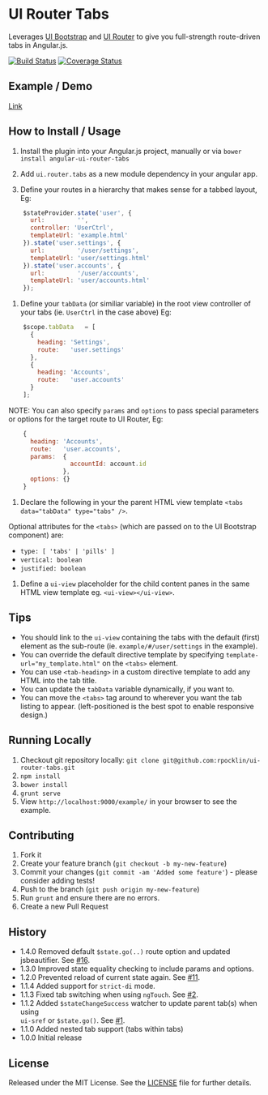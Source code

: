 # UI Router Tabs

Leverages [UI Bootstrap](http://angular-ui.github.io/bootstrap/) and [UI Router](https://github.com/angular-ui/ui-router) to give you full-strength route-driven tabs in Angular.js.

[![Build Status](https://secure.travis-ci.org/rpocklin/ui-router-tabs.svg)](http:/travis-ci.org/rpocklin/ui-router-tabs)
[![Coverage Status](https://coveralls.io/repos/rpocklin/ui-router-tabs/badge.png)](https://coveralls.io/r/rpocklin/ui-router-tabs)

## Example / Demo
[Link](http://rpocklin.github.io/ui-router-tabs/example/index.html)

## How to Install / Usage

1. Install the plugin into your Angular.js project, manually or via `bower install angular-ui-router-tabs`
1. Add `ui.router.tabs` as a new module dependency in your angular app.

1. Define your routes in a hierarchy that makes sense for a tabbed layout, Eg:
  ```javascript
      $stateProvider.state('user', {
        url:         '',
        controller: 'UserCtrl',
        templateUrl: 'example.html'
      }).state('user.settings', {
        url:         '/user/settings',
        templateUrl: 'user/settings.html'
      }).state('user.accounts', {
        url:         '/user/accounts',
        templateUrl: 'user/accounts.html'
      });
  ```

1. Define your `tabData` (or similiar variable) in the root view controller of your tabs (ie. `UserCtrl` in the case above) Eg:
  ```javascript
      $scope.tabData   = [
        {
          heading: 'Settings',
          route:   'user.settings'
        },
        {
          heading: 'Accounts',
          route:   'user.accounts'
        }
      ];
  ```

  NOTE: You can also specify `params` and `options` to pass special parameters or options for the target route to UI Router, Eg:
  ```javascript
      {
        heading: 'Accounts',
        route:   'user.accounts',
        params:  {
                   accountId: account.id
                 },
        options: {}
      }
  ```

1. Declare the following in your the parent HTML view template `<tabs data="tabData" type="tabs" />`.

  Optional attributes for the `<tabs>` (which are passed on to the UI Bootstrap component) are:

  * `type: [ 'tabs' | 'pills' ]`
  * `vertical: boolean`
  * `justified: boolean`

1. Define a `ui-view` placeholder for the child content panes in the same HTML view template eg. `<ui-view></ui-view>`.


## Tips

* You should link to the `ui-view` containing the tabs with the default (first) element as the sub-route (ie. `example/#/user/settings` in the example).
* You can override the default directive template by specifying `template-url="my_template.html"` on the `<tabs>` element.
* You can use `<tab-heading>` in a custom directive template to add any HTML into the tab title.
* You can update the `tabData` variable dynamically, if you want to.
* You can move the `<tabs>` tag around to wherever you want the tab listing to appear.  (left-positioned is the best spot to enable responsive design.)



## Running Locally

1. Checkout git repository locally: `git clone git@github.com:rpocklin/ui-router-tabs.git`
1. `npm install`
1. `bower install`
1. `grunt serve`
1. View `http://localhost:9000/example/` in your browser to see the example.


## Contributing

1. Fork it
2. Create your feature branch (`git checkout -b my-new-feature`)
3. Commit your changes (`git commit -am 'Added some feature'`) - please consider adding tests!
4. Push to the branch (`git push origin my-new-feature`)
5. Run `grunt` and ensure there are no errors.
6. Create a new Pull Request


## History
* 1.4.0 Removed default `$state.go(..)` route option and updated jsbeautifier.  See [#16](/../../pull/16).
* 1.3.0 Improved state equality checking to include params and options.
* 1.2.0 Prevented reload of current state again.  See [#11](/../../pull/11).
* 1.1.4 Added support for `strict-di` mode.
* 1.1.3 Fixed tab switching when using `ngTouch`.  See [#2](/../../issues/2).
* 1.1.2 Added `$stateChangeSuccess` watcher to update parent tab(s) when using <br/>`ui-sref` or `$state.go()`.  See [#1](/../../issues/1).
* 1.1.0 Added nested tab support (tabs within tabs)
* 1.0.0 Initial release


## License

Released under the MIT License. See the [LICENSE][license] file for further details.

[license]: https://github.com/rpocklin/ui-router-tabs/blob/master/LICENSE
